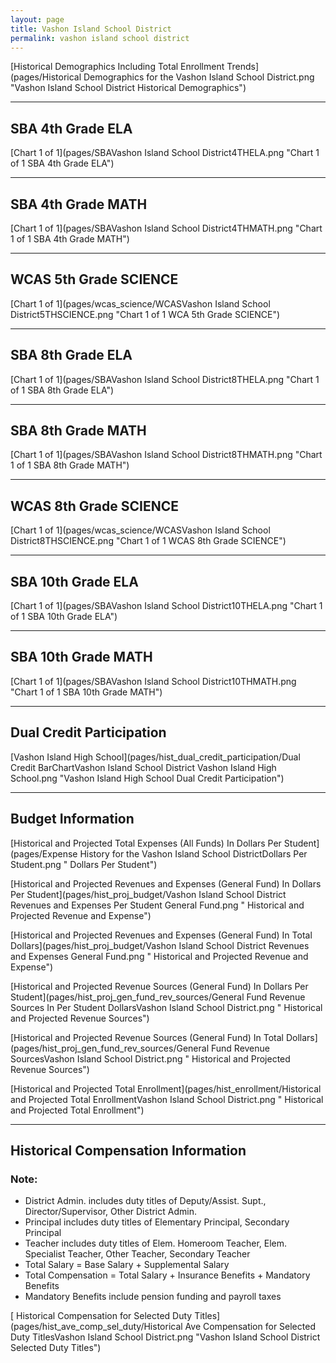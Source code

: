 ```yaml
---
layout: page
title: Vashon Island School District
permalink: vashon island school district
---
```



[Historical Demographics Including Total Enrollment Trends](pages/Historical Demographics for the Vashon Island School District.png "Vashon Island School District Historical Demographics")

___

## SBA 4th Grade ELA

[Chart 1 of 1](pages/SBAVashon Island School District4THELA.png "Chart 1 of 1 SBA 4th Grade ELA")


___

## SBA 4th Grade MATH

[Chart 1 of 1](pages/SBAVashon Island School District4THMATH.png "Chart 1 of 1 SBA 4th Grade MATH")


___

## WCAS 5th Grade SCIENCE

[Chart 1 of 1](pages/wcas_science/WCASVashon Island School District5THSCIENCE.png "Chart 1 of 1 WCA 5th Grade SCIENCE")


___

## SBA 8th Grade ELA

[Chart 1 of 1](pages/SBAVashon Island School District8THELA.png "Chart 1 of 1 SBA 8th Grade ELA")


___

## SBA 8th Grade MATH

[Chart 1 of 1](pages/SBAVashon Island School District8THMATH.png "Chart 1 of 1 SBA 8th Grade MATH")


___

## WCAS 8th Grade SCIENCE

[Chart 1 of 1](pages/wcas_science/WCASVashon Island School District8THSCIENCE.png "Chart 1 of 1 WCAS 8th Grade SCIENCE")


___

## SBA 10th Grade ELA

[Chart 1 of 1](pages/SBAVashon Island School District10THELA.png "Chart 1 of 1 SBA 10th Grade ELA")


___

## SBA 10th Grade MATH

[Chart 1 of 1](pages/SBAVashon Island School District10THMATH.png "Chart 1 of 1 SBA 10th Grade MATH")


___

## Dual Credit Participation

[Vashon Island High School](pages/hist_dual_credit_participation/Dual Credit BarChartVashon Island School District Vashon Island High School.png "Vashon Island High School Dual Credit Participation")


___

## Budget Information

[Historical and Projected Total Expenses (All Funds) In Dollars Per Student](pages/Expense History for the Vashon Island School DistrictDollars Per Student.png " Dollars Per Student")

[Historical and Projected Revenues and Expenses (General Fund) In Dollars Per Student](pages/hist_proj_budget/Vashon Island School District Revenues and Expenses Per Student General Fund.png " Historical and Projected Revenue and Expense")

[Historical and Projected Revenues and Expenses (General Fund) In Total Dollars](pages/hist_proj_budget/Vashon Island School District Revenues and Expenses General Fund.png " Historical and Projected Revenue and Expense")

[Historical and Projected Revenue Sources (General Fund) In Dollars Per Student](pages/hist_proj_gen_fund_rev_sources/General Fund Revenue Sources In Per Student DollarsVashon Island School District.png " Historical and Projected Revenue Sources")

[Historical and Projected Revenue Sources (General Fund) In Total Dollars](pages/hist_proj_gen_fund_rev_sources/General Fund Revenue SourcesVashon Island School District.png " Historical and Projected Revenue Sources")

[Historical and Projected Total Enrollment](pages/hist_enrollment/Historical and Projected Total EnrollmentVashon Island School District.png " Historical and Projected Total Enrollment")


___

## Historical Compensation Information
### Note:
- District Admin. includes duty titles of Deputy/Assist. Supt., Director/Supervisor, Other District Admin.
- Principal includes duty titles of Elementary Principal, Secondary Principal
- Teacher includes duty titles of Elem. Homeroom Teacher, Elem. Specialist Teacher, Other Teacher, Secondary Teacher
- Total Salary = Base Salary + Supplemental Salary
- Total Compensation = Total Salary + Insurance Benefits + Mandatory Benefits
- Mandatory Benefits include pension funding and payroll taxes

[ Historical Compensation for Selected Duty Titles](pages/hist_ave_comp_sel_duty/Historical Ave Compensation for Selected Duty TitlesVashon Island School District.png "Vashon Island School District Selected Duty Titles")

